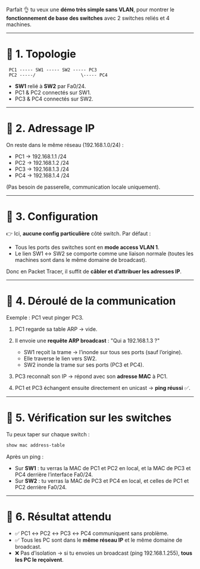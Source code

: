 Parfait 👌 tu veux une **démo très simple sans VLAN**, pour montrer le **fonctionnement de base des switches** avec 2 switches reliés et 4 machines.

---

# 🔹 1. Topologie

```
 PC1 ----- SW1 ----- SW2 ----- PC3
 PC2 -----/                 \----- PC4
```

* **SW1** relié à **SW2** par Fa0/24.
* PC1 & PC2 connectés sur SW1.
* PC3 & PC4 connectés sur SW2.

---

# 🔹 2. Adressage IP

On reste dans le même réseau (192.168.1.0/24) :

* PC1 → 192.168.1.1 /24
* PC2 → 192.168.1.2 /24
* PC3 → 192.168.1.3 /24
* PC4 → 192.168.1.4 /24

(Pas besoin de passerelle, communication locale uniquement).

---

# 🔹 3. Configuration

👉 Ici, **aucune config particulière** côté switch.
Par défaut :

* Tous les ports des switches sont en **mode access VLAN 1**.
* Le lien SW1 ↔ SW2 se comporte comme une liaison normale (toutes les machines sont dans le même domaine de broadcast).

Donc en Packet Tracer, il suffit de **câbler et d’attribuer les adresses IP**.

---

# 🔹 4. Déroulé de la communication

Exemple : PC1 veut pinger PC3.

1. PC1 regarde sa table ARP → vide.
2. Il envoie une **requête ARP broadcast** : "Qui a 192.168.1.3 ?"

   * SW1 reçoit la trame → l’inonde sur tous ses ports (sauf l’origine).
   * Elle traverse le lien vers SW2.
   * SW2 inonde la trame sur ses ports (PC3 et PC4).
3. PC3 reconnaît son IP → répond avec son **adresse MAC** à PC1.
4. PC1 et PC3 échangent ensuite directement en unicast → **ping réussi** ✅.

---

# 🔹 5. Vérification sur les switches

Tu peux taper sur chaque switch :

```bash
show mac address-table
```

Après un ping :

* Sur **SW1** : tu verras la MAC de PC1 et PC2 en local, et la MAC de PC3 et PC4 derrière l’interface Fa0/24.
* Sur **SW2** : tu verras la MAC de PC3 et PC4 en local, et celles de PC1 et PC2 derrière Fa0/24.

---

# 🔹 6. Résultat attendu

* ✅ PC1 ↔ PC2 ↔ PC3 ↔ PC4 communiquent sans problème.
* ✅ Tous les PC sont dans le **même réseau IP** et le même domaine de broadcast.
* ❌ Pas d’isolation → si tu envoies un broadcast (ping 192.168.1.255), **tous les PC le reçoivent**.